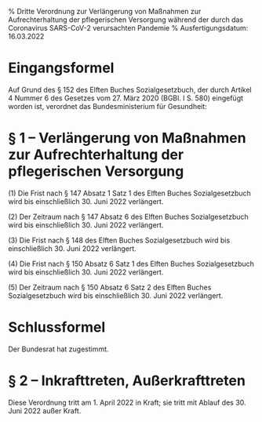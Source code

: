 % Dritte Verordnung zur Verlängerung von Maßnahmen zur Aufrechterhaltung der pflegerischen Versorgung während der durch das Coronavirus SARS-CoV-2 verursachten Pandemie
% Ausfertigungsdatum: 16.03.2022
 
# Eingangsformel

Auf Grund des § 152 des Elften Buches Sozialgesetzbuch, der durch Artikel 4 Nummer 6 des Gesetzes vom 27. März 2020 (BGBl. I S. 580) eingefügt worden ist, verordnet das Bundesministerium für Gesundheit:

# § 1 – Verlängerung von Maßnahmen zur Aufrechterhaltung der pflegerischen Versorgung

(1) Die Frist nach § 147 Absatz 1 Satz 1 des Elften Buches Sozialgesetzbuch wird bis einschließlich 30. Juni 2022 verlängert.

(2) Der Zeitraum nach § 147 Absatz 6 des Elften Buches Sozialgesetzbuch wird bis einschließlich 30. Juni 2022 verlängert.

(3) Die Frist nach § 148 des Elften Buches Sozialgesetzbuch wird bis einschließlich 30. Juni 2022 verlängert.

(4) Die Frist nach § 150 Absatz 6 Satz 1 des Elften Buches Sozialgesetzbuch wird bis einschließlich 30. Juni 2022 verlängert.

(5) Der Zeitraum nach § 150 Absatz 6 Satz 2 des Elften Buches Sozialgesetzbuch wird bis einschließlich 30. Juni 2022 verlängert.

# Schlussformel

Der Bundesrat hat zugestimmt.

# § 2 – Inkrafttreten, Außerkrafttreten

Diese Verordnung tritt am 1. April 2022 in Kraft; sie tritt mit Ablauf des 30. Juni 2022 außer Kraft.
